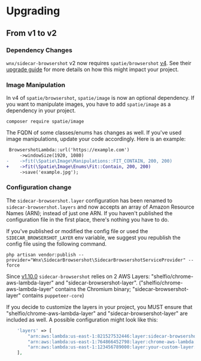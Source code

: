 # Upgrading

## From v1 to v2

### Dependency Changes

`wnx/sidecar-browsershot` v2 now requires `spatie/browsershot` [v4](https://github.com/spatie/browsershot/releases/tag/4.0.0).
See their [upgrade guide](https://spatie.be/docs/browsershot/v4/upgrading) for more details on how this might impact your project.

### Image Manipulation

In v4 of `spatie/browsershot`, `spatie/image` is now an optional dependency. If you want to manipulate images, you have to add `spatie/image` as a dependency in your project.

```shell
composer require spatie/image
```

The FQDN of some classes/enums has changes as well. If you've used image manipulations, update your code accordingly. Here is an example:

```diff
 BrowsershotLambda::url('https://example.com')
     ->windowSize(1920, 1080)
-    ->fit(\Spatie\Image\Manipulations::FIT_CONTAIN, 200, 200)
+    ->fit(\Spatie\Image\Enums\Fit::Contain, 200, 200)
     ->save('example.jpg');
```


### Configuration change

The `sidecar-browsershot.layer` configuration has been renamed to `sidecar-browsershot.layers` and now accepts an array of Amazon Resource Names (ARN); instead of just one ARN.
If you haven't published the configuration file in the first place, there's nothing you have to do.

If you've published or modified the config file or used the `SIDECAR_BROWSERSHOT_LAYER` env variable, we suggest you republish the config file using the following command.

```shell
php artisan vendor:publish --provider="Wnx\SidecarBrowsershot\SidecarBrowsershotServiceProvider" --force
```

Since [v1.10.0](https://github.com/stefanzweifel/sidecar-browsershot/releases/tag/v1.10.0) `sidecar-browsershot` relies on 2 AWS Layers: "shelfio/chrome-aws-lambda-layer" and "sidecar-browsershot-layer". ("shelfio/chrome-aws-lambda-layer" contains the Chromium binary; "sidecar-browsershot-layer" contains `puppeteer-core`)

If you decide to customize the layers in your project, you MUST ensure that "shelfio/chrome-aws-lambda-layer" and "sidecar-browsershot-layer" are included as well.
A possible configuration might look like this:

```php
    'layers' => [
        "arn:aws:lambda:us-east-1:821527532446:layer:sidecar-browsershot-layer:1", // ← Required
        "arn:aws:lambda:us-east-1:764866452798:layer:chrome-aws-lambda:37", // ← Required
        "arn:aws:lambda:us-east-1:123456789000:layer:your-custom-layer:1", // Your custom layer
    ],
```
